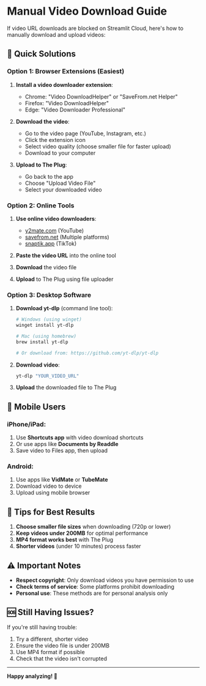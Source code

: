 # Manual Video Download Guide

If video URL downloads are blocked on Streamlit Cloud, here's how to manually download and upload videos:

## 🎯 Quick Solutions

### Option 1: Browser Extensions (Easiest)
1. **Install a video downloader extension**:
   - Chrome: "Video DownloadHelper" or "SaveFrom.net Helper"
   - Firefox: "Video DownloadHelper"
   - Edge: "Video Downloader Professional"

2. **Download the video**:
   - Go to the video page (YouTube, Instagram, etc.)
   - Click the extension icon
   - Select video quality (choose smaller file for faster upload)
   - Download to your computer

3. **Upload to The Plug**:
   - Go back to the app
   - Choose "Upload Video File" 
   - Select your downloaded video

### Option 2: Online Tools
1. **Use online video downloaders**:
   - [y2mate.com](https://y2mate.com) (YouTube)
   - [savefrom.net](https://savefrom.net) (Multiple platforms)
   - [snaptik.app](https://snaptik.app) (TikTok)

2. **Paste the video URL** into the online tool
3. **Download** the video file
4. **Upload** to The Plug using file uploader

### Option 3: Desktop Software
1. **Download yt-dlp** (command line tool):
   ```bash
   # Windows (using winget)
   winget install yt-dlp
   
   # Mac (using homebrew)
   brew install yt-dlp
   
   # Or download from: https://github.com/yt-dlp/yt-dlp
   ```

2. **Download video**:
   ```bash
   yt-dlp "YOUR_VIDEO_URL"
   ```

3. **Upload** the downloaded file to The Plug

## 📱 Mobile Users

### iPhone/iPad:
1. Use **Shortcuts app** with video download shortcuts
2. Or use apps like **Documents by Readdle**
3. Save video to Files app, then upload

### Android:
1. Use apps like **VidMate** or **TubeMate**
2. Download video to device
3. Upload using mobile browser

## 🎯 Tips for Best Results

1. **Choose smaller file sizes** when downloading (720p or lower)
2. **Keep videos under 200MB** for optimal performance
3. **MP4 format works best** with The Plug
4. **Shorter videos** (under 10 minutes) process faster

## ⚠️ Important Notes

- **Respect copyright**: Only download videos you have permission to use
- **Check terms of service**: Some platforms prohibit downloading
- **Personal use**: These methods are for personal analysis only

## 🆘 Still Having Issues?

If you're still having trouble:
1. Try a different, shorter video
2. Ensure the video file is under 200MB
3. Use MP4 format if possible
4. Check that the video isn't corrupted

---

**Happy analyzing! 🎉**
